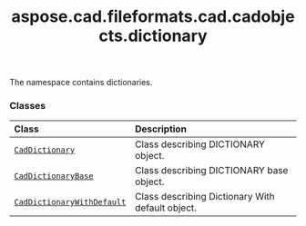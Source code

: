 ﻿---
title: aspose.cad.fileformats.cad.cadobjects.dictionary
second_title: Aspose.CAD for Python via .NET API References
description: 
type: docs
weight: 10
url: /python-net/aspose.cad.fileformats.cad.cadobjects.dictionary/
is_root: false
---

The namespace contains dictionaries.

### Classes
| Class | Description |
| :- | :- |
| [`CadDictionary`](/cad/python-net/aspose.cad.fileformats.cad.cadobjects.dictionary/caddictionary) | Class describing DICTIONARY object. |
| [`CadDictionaryBase`](/cad/python-net/aspose.cad.fileformats.cad.cadobjects.dictionary/caddictionarybase) | Class describing DICTIONARY base object. |
| [`CadDictionaryWithDefault`](/cad/python-net/aspose.cad.fileformats.cad.cadobjects.dictionary/caddictionarywithdefault) | Class describing Dictionary With default object. |


